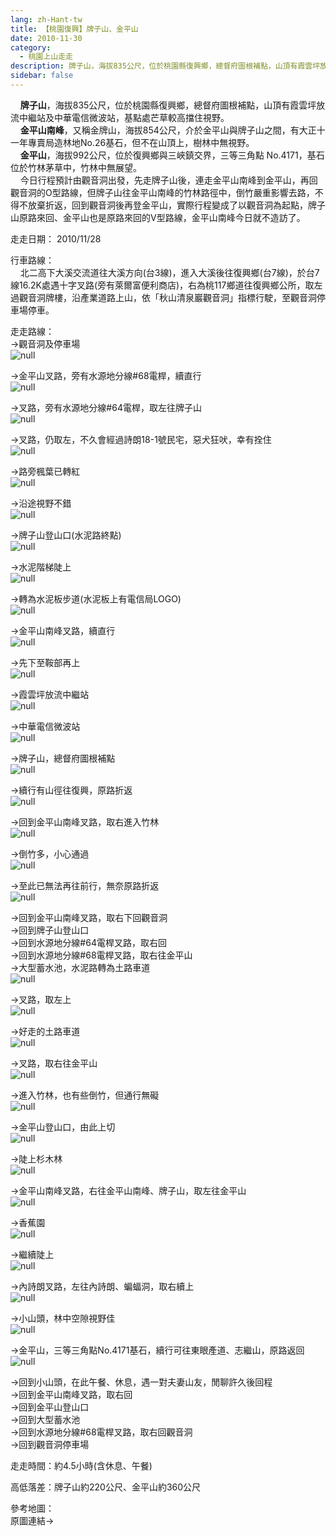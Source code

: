 ```yaml
---
lang: zh-Hant-tw
title: 【桃園復興】牌子山、金平山
date: 2010-11-30
category: 
  - 桃園上山走走
description: 牌子山，海拔835公尺，位於桃園縣復興鄉，總督府圖根補點，山頂有霞雲坪放流中繼站及中華電信微波站，基點處芒草較高擋住視野。 金平山南峰，又稱金牌山，海拔854公尺，介於金平山與牌子山之間，有大正十一年專賣局造林地No.26基石，但不在山頂上，樹林中無視野。 金平山，海拔992公尺，位於復興鄉與三峽鎮交界，三等三角點 No.4171，基石位於竹林茅草中，竹林中無展望。 今日行程預計由觀音洞出發，先走牌子山後，連走金平山南峰到金平山，再回觀音洞的O型路線，但牌子山往金平山南峰的竹林路徑中，倒竹嚴重影響去路，不得不放棄折返，回到觀音洞後再登金平山，實際行程變成了以觀音洞為起點，牌子山原路來回、金平山也是原路來回的V型路線，金平山南峰今日就不造訪了。
sidebar: false
---
```


    **牌子山**，海拔835公尺，位於桃園縣復興鄉，總督府圖根補點，山頂有霞雲坪放流中繼站及中華電信微波站，基點處芒草較高擋住視野。  
    **金平山南峰**，又稱金牌山，海拔854公尺，介於金平山與牌子山之間，有大正十一年專賣局造林地No.26基石，但不在山頂上，樹林中無視野。  
    **金平山**，海拔992公尺，位於復興鄉與三峽鎮交界，三等三角點 No.4171，基石位於竹林茅草中，竹林中無展望。  
    今日行程預計由觀音洞出發，先走牌子山後，連走金平山南峰到金平山，再回觀音洞的O型路線，但牌子山往金平山南峰的竹林路徑中，倒竹嚴重影響去路，不得不放棄折返，回到觀音洞後再登金平山，實際行程變成了以觀音洞為起點，牌子山原路來回、金平山也是原路來回的V型路線，金平山南峰今日就不造訪了。

走走日期： 2010/11/28

行車路線：  
    北二高下大溪交流道往大溪方向(台3線)，進入大溪後往復興鄉(台7線)，於台7線16.2K處遇十字叉路(旁有萊爾富便利商店)，右為桃117鄉道往復興鄉公所，取左過觀音洞牌樓，沿產業道路上山，依「秋山清泉巖觀音洞」指標行駛，至觀音洞停車場停車。

走走路線：  
→觀音洞及停車場  
![null](image/171243687_l.jpg)

→金平山叉路，旁有水源地分線#68電桿，續直行  
![null](image/171243717_l.jpg)

→叉路，旁有水源地分線#64電桿，取左往牌子山  
![null](image/171243766_l.jpg)

→叉路，仍取左，不久會經過詩朗18-1號民宅，惡犬狂吠，幸有拴住  
![null](image/171243815_l.jpg)

→路旁楓葉已轉紅  
![null](image/171243870_l.jpg)

→沿途視野不錯  
![null](image/171243895_l.jpg)

→牌子山登山口(水泥路終點)  
![null](image/171243980_l.jpg)

→水泥階梯陡上  
![null](image/171244001_l.jpg)

→轉為水泥板步道(水泥板上有電信局LOGO)  
![null](image/171244017_l.jpg)

→金平山南峰叉路，續直行  
![null](image/171244029_l.jpg)

→先下至鞍部再上  
![null](image/171244075_l.jpg)

→霞雲坪放流中繼站  
![null](image/171244088_l.jpg)

→中華電信微波站  
![null](image/171244099_l.jpg)

→牌子山，總督府圖根補點  
![null](image/171244126_l.jpg)

→續行有山徑往復興，原路折返  
![null](image/171244170_l.jpg)

→回到金平山南峰叉路，取右進入竹林  
![null](image/171244245_l.jpg)

→倒竹多，小心通過  
![null](image/171244306_l.jpg)

→至此已無法再往前行，無奈原路折返  
![null](image/171244346_l.jpg)

→回到金平山南峰叉路，取右下回觀音洞  
→回到牌子山登山口  
→回到水源地分線#64電桿叉路，取右回  
→回到水源地分線#68電桿叉路，取右往金平山  
→大型蓄水池，水泥路轉為土路車道  
![null](image/171244391_l.jpg)

→叉路，取左上  
![null](image/171244414_l.jpg)

→好走的土路車道  
![null](image/171244451_l.jpg)

→叉路，取右往金平山  
![null](image/171244472_l.jpg)

→進入竹林，也有些倒竹，但通行無礙  
![null](image/171244504_l.jpg)

→金平山登山口，由此上切  
![null](image/171244554_l.jpg)

→陡上杉木林  
![null](image/171244603_l.jpg)

→金平山南峰叉路，右往金平山南峰、牌子山，取左往金平山  
![null](image/171244655_l.jpg)

→香蕉園  
![null](image/171244714_l.jpg)

→繼續陡上  
![null](image/171244755_l.jpg)

→內詩朗叉路，左往內詩朗、蝙蝠洞，取右續上  
![null](image/171244786_l.jpg)

→小山頭，林中空隙視野佳  
![null](image/171244846_l.jpg)

→金平山，三等三角點No.4171基石，續行可往東眼產道、志繼山，原路返回  
![null](image/171244885_l.jpg)

→回到小山頭，在此午餐、休息，遇一對夫妻山友，閒聊許久後回程  
→回到金平山南峰叉路，取右回  
→回到金平山登山口  
→回到大型蓄水池  
→回到水源地分線#68電桿叉路，取右回觀音洞  
→回到觀音洞停車場

走走時間：約4.5小時(含休息、午餐)

高低落差：牌子山約220公尺、金平山約360公尺

參考地圖：  
原圖連結→